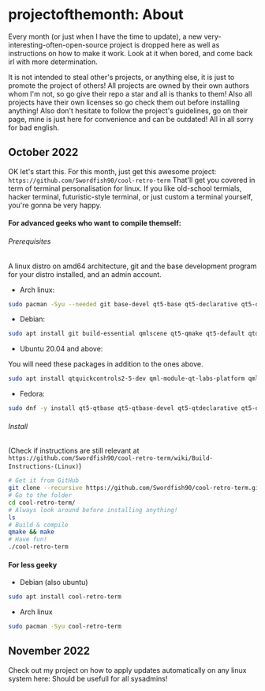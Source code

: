 # projectofthemonth: About
Every month (or just when I have the time to update), a new very-interesting-often-open-source project is dropped here as well as instructions on how to make it work. Look at it when bored, and come back irl with more determination.

It is not intended to steal other's projects, or anything else, it is just to promote the project of others! All projects are owned by their own authors whom I'm not, so go give their repo a star and all is thanks to them! Also all projects have their own licenses so go check them out before installing anything!
Also don't hesitate to follow the project's guidelines, go on their page, mine is just here for convenience and can be outdated!
All in all sorry for bad english.

## October 2022

OK let's start this. For this month, just get this awesome project:
```https://github.com/Swordfish90/cool-retro-term```
That'll get you covered in term of terminal personalisation for linux.
If you like old-school termials, hacker terminal, futuristic-style terminal, or just custom a terminal yourself, you're gonna be very happy.

#### For advanced geeks who want to compile themself:
###### Prerequisites

A linux distro on amd64 architecture, git and the base development program for your distro installed, and an admin account.

* Arch linux:
```sh
sudo pacman -Syu --needed git base-devel qt5-base qt5-declarative qt5-quickcontrols qt5-graphicaleffects
```

* Debian:
```sh
sudo apt install git build-essential qmlscene qt5-qmake qt5-default qtdeclarative5-dev qml-module-qtquick-controls2 qml-module-qtgraphicaleffects qml-module-qtquick-dialogs qml-module-qtquick-localstorage qml-module-qtquick-window2 qml-module-qt-labs-settings qml-module-qt-labs-folderlistmodel
```

* Ubuntu 20.04 and above:

You will need these packages in addition to the ones above.

```sh
sudo apt install qtquickcontrols2-5-dev qml-module-qt-labs-platform qml-module-qtquick-controls qml-module-qtquick-layouts qml-module-qtquick-localstorage
```

* Fedora:
```sh
sudo dnf -y install qt5-qtbase qt5-qtbase-devel qt5-qtdeclarative qt5-qtdeclarative-devel qt5-qtgraphicaleffects qt5-qtquickcontrols redhat-rpm-config && sudo ln -s /usr/lib64/qt5/bin/qmake /usr/bin/qmake
```

###### Install
(Check if instructions are still relevant at ```https://github.com/Swordfish90/cool-retro-term/wiki/Build-Instructions-(Linux)```)

```sh
# Get it from GitHub
git clone --recursive https://github.com/Swordfish90/cool-retro-term.git
# Go to the folder
cd cool-retro-term/
# Always look around before installing anything!
ls
# Build & compile
qmake && make
# Have fun!
./cool-retro-term
```

#### For less geeky
* Debian (also ubuntu)
```sh
sudo apt install cool-retro-term
```

* Arch linux
```sh
sudo pacman -Syu cool-retro-term
```
## November 2022
Check out my project on how to apply updates automatically on any linux system here: 
Should be usefull for all sysadmins!
